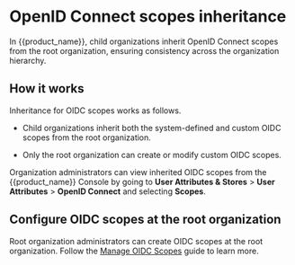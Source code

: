 # OpenID Connect scopes inheritance

In {{product_name}}, child organizations inherit OpenID Connect scopes from the root organization, ensuring consistency across the organization hierarchy.

## How it works

Inheritance for OIDC scopes works as follows.

- Child organizations inherit both the system-defined and custom OIDC scopes from the root organization.

- Only the root organization can create or modify custom OIDC scopes.

Organization administrators can view inherited OIDC scopes from the {{product_name}} Console by going to **User Attributes & Stores** > **User Attributes** > **OpenID Connect** and selecting **Scopes**.

## Configure OIDC scopes at the root organization

Root organization administrators can create OIDC scopes at the root organization. Follow the [Manage OIDC Scopes]({{base_path}}/guides/users/attributes/manage-scopes) guide to learn more.
